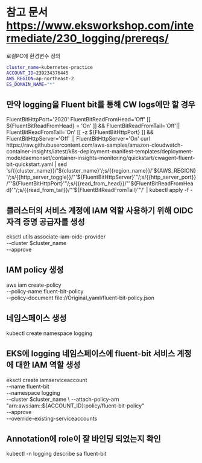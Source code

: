 # 참고 문서 https://www.eksworkshop.com/intermediate/230_logging/prereqs/
로컬PC에 환경변수 정의
```bash
cluster_name=kubernetes-practice
ACCOUNT_ID=239234376445
AWS_REGION=ap-northeast-2
ES_DOMAIN_NAME="*"
```

## 만약 logging을 Fluent bit를 통해 CW logs에만 할 경우
FluentBitHttpPort='2020'
FluentBitReadFromHead='Off'
[[ ${FluentBitReadFromHead} = 'On' ]] && FluentBitReadFromTail='Off'|| FluentBitReadFromTail='On'
[[ -z ${FluentBitHttpPort} ]] && FluentBitHttpServer='Off' || FluentBitHttpServer='On'
curl https://raw.githubusercontent.com/aws-samples/amazon-cloudwatch-container-insights/latest/k8s-deployment-manifest-templates/deployment-mode/daemonset/container-insights-monitoring/quickstart/cwagent-fluent-bit-quickstart.yaml | sed 's/{{cluster_name}}/'${cluster_name}'/;s/{{region_name}}/'${AWS_REGION}'/;s/{{http_server_toggle}}/"'${FluentBitHttpServer}'"/;s/{{http_server_port}}/"'${FluentBitHttpPort}'"/;s/{{read_from_head}}/"'${FluentBitReadFromHead}'"/;s/{{read_from_tail}}/"'${FluentBitReadFromTail}'"/' | kubectl apply -f - 




## 클러스터의 서비스 계정에 IAM 역할 사용하기 위해 OIDC 자격 증명 공급자를 생성
eksctl utils associate-iam-oidc-provider \
    --cluster $cluster_name \
    --approve

## IAM policy 생성
aws iam create-policy   \
  --policy-name fluent-bit-policy \
  --policy-document file://Original_yaml/fluent-bit-policy.json

## 네임스페이스 생성
kubectl create namespace logging

## EKS에 logging 네임스페이스에 fluent-bit 서비스 계정에 대한 IAM 역할 생성
eksctl create iamserviceaccount \
    --name fluent-bit \
    --namespace logging \
    --cluster $cluster_name \
    --attach-policy-arn "arn:aws:iam::${ACCOUNT_ID}:policy/fluent-bit-policy" \
    --approve \
    --override-existing-serviceaccounts

## Annotation에 role이 잘 바인딩 되었는지 확인
kubectl -n logging describe sa fluent-bit


